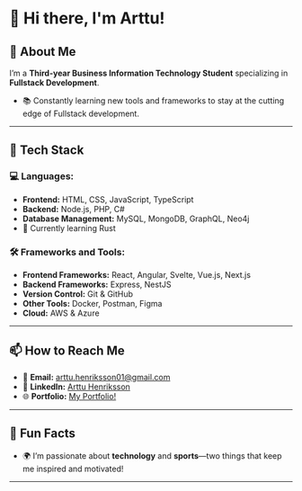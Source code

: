 # 👋 Hi there, I'm Arttu! 


## 🌟 About Me

I’m a **Third-year Business Information Technology Student** specializing in **Fullstack Development**. 

- 📚 Constantly learning new tools and frameworks to stay at the cutting edge of Fullstack development.

---

## 🔧 Tech Stack

### 💻 Languages:
- **Frontend:** HTML, CSS, JavaScript, TypeScript
- **Backend:** Node.js, PHP, C#
- **Database Management:** MySQL, MongoDB, GraphQL, Neo4j
-  🌱 Currently learning Rust

### 🛠️ Frameworks and Tools:
- **Frontend Frameworks:** React, Angular, Svelte, Vue.js, Next.js
- **Backend Frameworks:** Express, NestJS
- **Version Control:** Git & GitHub
- **Other Tools:** Docker, Postman, Figma
- **Cloud:** AWS & Azure

---

## 📫 How to Reach Me

- 📧 **Email:** [arttu.henriksson01@gmail.com](mailto:arttu.henriksson01@gmail.com)
- 💼 **LinkedIn:** [Arttu Henriksson](https://www.linkedin.com/in/arttu-henriksson/)
- 🌐 **Portfolio:** [My Portfolio!](https://arttu-henriksson.netlify.app/)

---

## 🎯 Fun Facts
- 🌍 I’m passionate about **technology** and **sports**—two things that keep me inspired and motivated!

---

